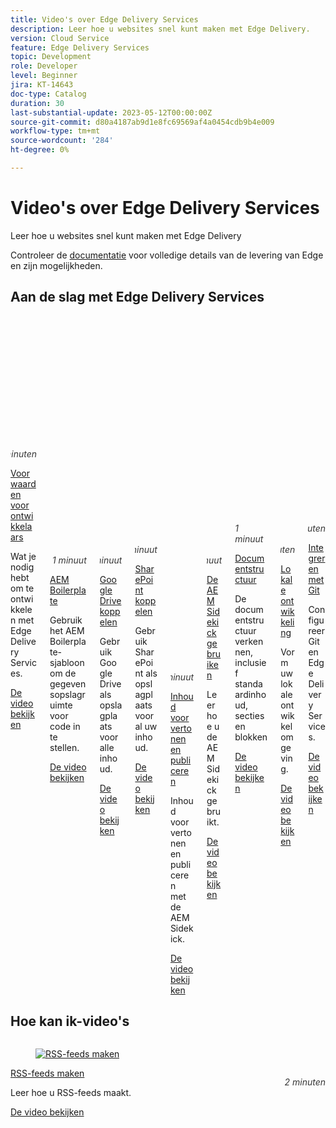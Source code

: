 ```yaml
---
title: Video's over Edge Delivery Services
description: Leer hoe u websites snel kunt maken met Edge Delivery.
version: Cloud Service
feature: Edge Delivery Services
topic: Development
role: Developer
level: Beginner
jira: KT-14643
doc-type: Catalog
duration: 30
last-substantial-update: 2023-05-12T00:00:00Z
source-git-commit: d80a4187ab9d1e8fc69569af4a0454cdb9b4e009
workflow-type: tm+mt
source-wordcount: '284'
ht-degree: 0%

---
```


# Video&#39;s over Edge Delivery Services

Leer hoe u websites snel kunt maken met Edge Delivery

Controleer de [documentatie](https://experienceleague.adobe.com/docs/experience-manager-cloud-service/content/edge-delivery/overview.html) voor volledige details van de levering van Edge en zijn mogelijkheden.

## Aan de slag met Edge Delivery Services

<div class="columns is-multiline">
    <!-- Prerequisites -->
    <div class="column is-half-tablet is-half-desktop is-one-third-widescreen"
      aria-label="Prerequisites" tabindex="1">
      <div class="card">
        <div class="card-image">
          <figure class="image is-16by9">
            <a href="./developing/prerequisites.md" title="Vereisten"
              tabindex="-1">
              <img class="is-bordered-r-small"
                src="https://video.tv.adobe.com/v/3425709/?format=jpeg"
                alt="Vereisten">
            </a>
          </figure>
        </div>
        <div class="card-content is-padded-small">
          <div class="content">
            <p style="float: right;font-style: italic; color: #363636"
              class="is-size-6">5 minuten</p>
            <p class="headline is-size-6 has-text-weight-bold">
              <a href="./developing/prerequisites.md" title="Vereisten">Voorwaarden voor ontwikkelaars</a>
            </p>
            <p class="is-size-6">Wat je nodig hebt om te ontwikkelen met Edge Delivery Services.</p>
            <a href="./developing/prerequisites.md" class="spectrum-Button
              spectrum-Button--outline spectrum-Button--primary
              spectrum-Button--sizeM">
              <span class="spectrum-Button-label has-no-wrap
                has-text-weight-bold">De video bekijken</span>
            </a>
          </div>
        </div>
      </div>
    </div> 
    <!-- Setting up your Repository-->
    <div class="column is-half-tablet is-half-desktop is-one-third-widescreen"
      aria-label="Set up Code Repository with Boilerplate Template" tabindex="2">
      <div class="card">
        <div class="card-image">
          <figure class="image is-16by9">
            <a href="./developing/aem-boilerplate.md" title="Boilerplate-sjabloon gebruiken"
              tabindex="-1">
              <img class="is-bordered-r-small"
                src="https://video.tv.adobe.com/v/3425713/?format=jpeg" alt="Boilerplate instellen">
            </a>
          </figure>
        </div>
        <div class="card-content is-padded-small">
          <div class="content">
            <p style="float: right;font-style: italic; color: #363636"
              class="is-size-6">1 minuut</p>
            <p class="headline is-size-6 has-text-weight-bold">
              <a href="./developing/aem-boilerplate.md" title="Boilerplate-sjabloon gebruiken">AEM Boilerplate</a>
            </p>
            <p class="is-size-6">Gebruik het AEM Boilerplate-sjabloon om de gegevensopslagruimte voor code in te stellen.</p>
            <a href="./developing/aem-boilerplate.md" class="spectrum-Button
              spectrum-Button--outline spectrum-Button--primary
              spectrum-Button--sizeM">
              <span class="spectrum-Button-label has-no-wrap
                has-text-weight-bold">De video bekijken</span>
            </a>
          </div>
        </div>
      </div>
    </div>
    <!-- Linking Google Drive -->
    <div class="column is-half-tablet is-half-desktop is-one-third-widescreen"
      aria-label="Link Google Drive" tabindex="3">
      <div class="card">
        <div class="card-image">
          <figure class="image is-16by9">
            <a href="./developing/content-repository.md" title="Google Drive koppelen"
              tabindex="-1">
              <img class="is-bordered-r-small"
                src="https://video.tv.adobe.com/v/3425711/?format=jpeg" alt="Google Drive koppelen">
            </a>
          </figure>
        </div>
        <div class="card-content is-padded-small">
          <div class="content">
            <p style="float: right;font-style: italic; color: #363636"
              class="is-size-6">1 minuut</p>
            <p class="headline is-size-6 has-text-weight-bold">
              <a href="./developing/content-repository.md" title="Google Drive koppelen">Google Drive koppelen</a>
            </p>
            <p class="is-size-6">Gebruik Google Drive als opslagplaats voor alle inhoud.</p>
            <a href="./developing/content-repository.md" class="spectrum-Button
              spectrum-Button--outline spectrum-Button--primary
              spectrum-Button--sizeM">
              <span class="spectrum-Button-label has-no-wrap
                has-text-weight-bold">De video bekijken</span>
            </a>
          </div>
        </div>
      </div>
    </div>
    <!-- Link Sharepoint --->
    <div class="column is-half-tablet is-half-desktop is-one-third-widescreen"
      aria-label="Link Sharepoint" tabindex="4">
      <div class="card">
        <div class="card-image">
          <figure class="image is-16by9">
            <a href="./developing/content-repository.md" title="Sharepoint koppelen" tabindex="-1">
              <img class="is-bordered-r-small"
                src="https://video.tv.adobe.com/v/3425712/?format=jpeg"
                alt="Sharepoint koppelen">
            </a>
          </figure>
        </div>
        <div class="card-content is-padded-small">
          <div class="content">
            <p style="float: right;font-style: italic; color: #363636"
              class="is-size-6">1 minuut</p>
            <p class="headline is-size-6 has-text-weight-bold">
              <a href="./developing/content-repository.md" title="Sharepoint koppelen">SharePoint koppelen</a>
            </p>
            <p class="is-size-6">Gebruik SharePoint als opslagplaats voor al uw inhoud.</p>
            <a href="./developing/content-repository.md"
              class="spectrum-Button spectrum-Button--outline
              spectrum-Button--primary spectrum-Button--sizeM">
              <span class="spectrum-Button-label has-no-wrap
                has-text-weight-bold">De video bekijken</span>
            </a>
          </div>
        </div>
      </div>
    </div>
    <!-- Previewing and Publishing Content -->
    <div class="column is-half-tablet is-half-desktop is-one-third-widescreen"
      aria-label="Previewing and Publishing Content" tabindex="5">
      <div class="card">
        <div class="card-image">
          <figure class="image is-16by9">
            <a href="./developing/preview-and-publish.md" title="Inhoud voorvertonen en publiceren"
              tabindex="-1">
              <img class="is-bordered-r-small"
                src="https://video.tv.adobe.com/v/3425714/?format=jpeg" alt="Inhoud voorvertonen en publiceren">
            </a>
          </figure>
        </div>
        <div class="card-content is-padded-small">
          <div class="content">
            <p style="float: right;font-style: italic; color: #363636"
              class="is-size-6">1 minuut</p>
            <p class="headline is-size-6 has-text-weight-bold">
              <a href="./developing/preview-and-publish.md" title="Inhoud voorvertonen en publiceren">Inhoud voorvertonen en publiceren</a>
            </p>
            <p class="is-size-6">Inhoud voorvertonen en publiceren met de AEM Sidekick.</p>
            <a href="./developing/preview-and-publish.md" class="spectrum-Button
              spectrum-Button--outline spectrum-Button--primary
              spectrum-Button--sizeM">
              <span class="spectrum-Button-label has-no-wrap
                has-text-weight-bold">De video bekijken</span>
            </a>
          </div>
        </div>
      </div>
    </div>
    <!-- Using the Sidekick -->
    <div class="column is-half-tablet is-half-desktop is-one-third-widescreen"
      aria-label="Using the Sidekick" tabindex="6">
      <div class="card">
        <div class="card-image">
          <figure class="image is-16by9">
            <a href="./developing/sidekick.md" title="De Sidekick gebruiken"
              tabindex="-1">
              <img class="is-bordered-r-small"
                src="https://video.tv.adobe.com/v/3425715/?format=jpeg"
                alt="De Sidekick gebruiken">
            </a>
          </figure>
        </div>
        <div class="card-content is-padded-small">
          <div class="content">
            <p style="float: right;font-style: italic; color: #363636"
              class="is-size-6">1 minuut</p>
            <p class="headline is-size-6 has-text-weight-bold">
              <a href="./developing/sidekick.md" title="De Sidekick gebruiken">De AEM Sidekick gebruiken</a>
            </p>
            <p class="is-size-6">Leer hoe u de AEM Sidekick gebruikt.</p>
            <a href="./developing/sidekick.md" class="spectrum-Button
              spectrum-Button--outline spectrum-Button--primary
              spectrum-Button--sizeM">
              <span class="spectrum-Button-label has-no-wrap
                has-text-weight-bold">De video bekijken</span>
            </a>
          </div>
        </div>
      </div>
    </div>
 <!-- Document Structure -->
    <div class="column is-half-tablet is-half-desktop is-one-third-widescreen"
      aria-label="Document Structure" tabindex="6">
      <div class="card">
        <div class="card-image">
          <figure class="image is-16by9">
            <a href="./developing/document-structure.md" title="Documentstructuur"
              tabindex="-1">
              <img class="is-bordered-r-small"
                src="https://video.tv.adobe.com/v/3425716/?format=jpeg"
                alt="Documentstructuur">
            </a>
          </figure>
        </div>
        <div class="card-content is-padded-small">
          <div class="content">
            <p style="float: right;font-style: italic; color: #363636"
              class="is-size-6">1 minuut</p>
            <p class="headline is-size-6 has-text-weight-bold">
              <a href="./developing/document-structure.md" title="Documentstructuur">Documentstructuur</a>
            </p>
            <p class="is-size-6">De documentstructuur verkennen, inclusief standaardinhoud, secties en blokken </p>
            <a href="./developing/document-structure.md" class="spectrum-Button
              spectrum-Button--outline spectrum-Button--primary
              spectrum-Button--sizeM">
              <span class="spectrum-Button-label has-no-wrap
                has-text-weight-bold">De video bekijken</span>
            </a>
          </div>
        </div>
      </div>
    </div>  
     <!--Local Development -->
    <div class="column is-half-tablet is-half-desktop is-one-third-widescreen"
      aria-label="Local Development" tabindex="7">
      <div class="card">
        <div class="card-image">
          <figure class="image is-16by9">
            <a href="./developing/local-development.md" title="Lokale ontwikkeling"
              tabindex="-1">
              <img class="is-bordered-r-small"
                src="https://video.tv.adobe.com/v/3425717/?format=jpeg"
                alt="Lokale ontwikkeling">
            </a>
          </figure>
        </div>
        <div class="card-content is-padded-small">
          <div class="content">
            <p style="float: right;font-style: italic; color: #363636"
              class="is-size-6">2 minuten</p>
            <p class="headline is-size-6 has-text-weight-bold">
              <a href="./developing/local-development.md" title="Lokale ontwikkeling">Lokale ontwikkeling</a>
            </p>
            <p class="is-size-6">Vorm uw lokale ontwikkelomgeving.</p>
            <a href="./developing/local-development.md" class="spectrum-Button
              spectrum-Button--outline spectrum-Button--primary
              spectrum-Button--sizeM">
              <span class="spectrum-Button-label has-no-wrap
                has-text-weight-bold">De video bekijken</span>
            </a>
          </div>
        </div>
      </div>
    </div>
    <!--Integrate with Git -->
    <div class="column is-half-tablet is-half-desktop is-one-third-widescreen"
      aria-label="Integrate with Git" tabindex="7">
      <div class="card">
        <div class="card-image">
          <figure class="image is-16by9">
            <a href="./developing/git.md" title="Integreren met Git"
              tabindex="-1">
              <img class="is-bordered-r-small"
                src="https://video.tv.adobe.com/v/3425718/?format=jpeg"
                alt="Integreren met Git">
            </a>
          </figure>
        </div>
        <div class="card-content is-padded-small">
          <div class="content">
            <p style="float: right;font-style: italic; color: #363636"
              class="is-size-6">2 minuten</p>
            <p class="headline is-size-6 has-text-weight-bold">
              <a href="./developing/git.md" title="Integreren met Git">Integreren met Git</a>
            </p>
            <p class="is-size-6">Configureer Git en Edge Delivery Services.</p>
            <a href="./developing/git.md" class="spectrum-Button
              spectrum-Button--outline spectrum-Button--primary
              spectrum-Button--sizeM">
              <span class="spectrum-Button-label has-no-wrap
                has-text-weight-bold">De video bekijken</span>
            </a>
          </div>
        </div>
      </div>
    </div>
</div>

## Hoe kan ik-video&#39;s

<div class="columns is-multiline">
    <!--Create RSS Feeds -->
    <div class="column is-half-tablet is-half-desktop is-one-third-widescreen"
      aria-label="Create RSS Feeds" tabindex="7">
      <div class="card">
        <div class="card-image">
          <figure class="image is-16by9">
            <a href="./how-to/rss.md" title="RSS-feeds maken"
              tabindex="-1">
              <img class="is-bordered-r-small"
                src="https://video.tv.adobe.com/v/3425725/?format=jpeg"
                alt="RSS-feeds maken">
            </a>
          </figure>
        </div>
        <div class="card-content is-padded-small">
          <div class="content">
            <p style="float: right;font-style: italic; color: #363636"
              class="is-size-6">2 minuten</p>
            <p class="headline is-size-6 has-text-weight-bold">
              <a href="./how-to/rss.md" title="RSS-feeds maken">RSS-feeds maken</a>
            </p>
            <p class="is-size-6">Leer hoe u RSS-feeds maakt.</p>
            <a href="./how-to/rss.md" class="spectrum-Button
              spectrum-Button--outline spectrum-Button--primary
              spectrum-Button--sizeM">
              <span class="spectrum-Button-label has-no-wrap
                has-text-weight-bold">De video bekijken</span>
            </a>
          </div>
        </div>
      </div>
    </div>
  </div>
